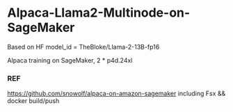 # Alpaca-Llama2-Multinode-on-SageMaker

Based on HF model_id = TheBloke/Llama-2-13B-fp16


Alpaca training on SageMaker, 2 * p4d.24xl


### REF
https://github.com/snowolf/alpaca-on-amazon-sagemaker
including Fsx && docker build/push
